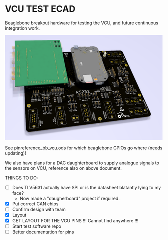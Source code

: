# VCU TEST ECAD
Beaglebone breakout hardware for testing the VCU, and future continuous integration work.

![Board Image](https://raw.githubusercontent.com/OxfordUniRacing/VCU_TEST_ECAD/master/img/board.png)


See pinreference_bb_vcu.ods for which beaglebone GPIOs go where (needs updating)!


We also have plans for a DAC daughterboard to supply analogue signals to the sensors on VCU, reference also on above document.

THINGS TO DO:
- [ ] Does TLV5631 actually have SPI or is the datasheet blatantly lying to my face?
  - Now made a "daugherboard" project if required.
- [x] Put correct CAN chips
- [ ] Confirm design with team
- [x] Layout
- [x] GET LAYOUT FOR THE VCU PINS !!! Cannot find anywhere !!!
- [ ] Start test software repo
- [ ] Better documentation for pins
